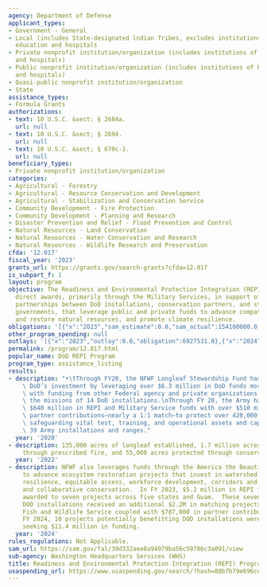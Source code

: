 ```yaml
---
agency: Department of Defense
applicant_types:
- Government - General
- Local (includes State-designated lndian Tribes, excludes institutions of higher
  education and hospitals
- Private nonprofit institution/organization (includes institutions of higher education
  and hospitals)
- Public nonprofit institution/organization (includes institutions of higher education
  and hospitals)
- Quasi-public nonprofit institution/organization
- State
assistance_types:
- Formula Grants
authorizations:
- text: 10 U.S.C. &sect; § 2684a.
  url: null
- text: 10 U.S.C. &sect; § 2694.
  url: null
- text: 10 U.S.C. &sect; § 670c-1.
  url: null
beneficiary_types:
- Private nonprofit institution/organization
categories:
- Agricultural - Forestry
- Agricultural - Resource Conservation and Development
- Agricultural - Stabilization and Conservation Service
- Community Development - Fire Protection
- Community Development - Planning and Research
- Disaster Prevention and Relief - Flood Prevention and Control
- Natural Resources - Land Conservation
- Natural Resources - Water Conservation and Research
- Natural Resources - Wildlife Research and Preservation
cfda: '12.017'
fiscal_year: '2023'
grants_url: https://grants.gov/search-grants?cfda=12.017
is_subpart_f: 1
layout: program
objective: The Readiness and Environmental Protection Integration (REPI) Program funds
  direct awards, primarily through the Military Services, in support of innovative
  partnerships between DoD installations, conservation partners, and state and local
  governments, that leverage public and private funds to advance compatible land uses,  manage
  and restore natural resources, and promote climate resilience.
obligations: '[{"x":"2023","sam_estimate":0.0,"sam_actual":154100000.0,"usa_spending_actual":43459067.48},{"x":"2024","sam_estimate":0.0,"sam_actual":172200000.0,"usa_spending_actual":37931586.38},{"x":"2025","sam_estimate":0.0,"sam_actual":148000000.0,"usa_spending_actual":0.0}]'
other_program_spending: null
outlays: '[{"x":"2023","outlay":0.0,"obligation":6927531.0},{"x":"2024","outlay":0.0,"obligation":11130186.38},{"x":"2025","outlay":0.0,"obligation":0.0}]'
permalink: /program/12.017.html
popular_name: DoD REPI Program
program_type: assistance_listing
results:
- description: "•\tThrough FY20, the NFWF Longleaf Stewardship Fund has maximized\
    \ DoD’s investment by leveraging over $6.3 million in DoD funds more than 9-to-1\
    \ with funding from other Federal agency and private organizations to protect\
    \ the missions of 14 DoD installations.\nThrough FY 20, the Army has leveraged\
    \ $640 million in REPI and Military Service funds with over $510 million in non-DoD\
    \ partner contributions—nearly a 1:1 match—to protect over 420,000 acres of land,\
    \ safeguarding vital test, training, and operational assets and capabilities at\
    \ 39 Army installations and ranges."
  year: '2020'
- description: 135,000 acres of longleaf established, 1.7 million acres maintained
    through prescribed fire, and 55,000 acres protected through conservation easements
  year: '2022'
- description: NFWF also leverages funds through the America the Beautiful (AtB) Challenge
    to advance ecosystem restoration projects that invest in watershed restoration,
    resilience, equitable access, workforce development, corridors and connectivity,
    and collaborative conservation.  In FY 2023, $5.2 million in REPI funding was
    awarded to seven projects across five states and Guam.  These seven projects neighboring
    DOD installations received an additional $2.2M in matching projects from the U.S.
    Fish and Wildlife Service coupled with $787,000 in partner contributions.   In
    FY 2024, 10 projects potentially benefitting DOD installations were submitted,
    seeking $11.4 million in funding.
  year: '2024'
rules_regulations: Not Applicable.
sam_url: https://sam.gov/fal/39d332aee8a94979ba56c59786c3a091/view
sub-agency: Washington Headquarters Services (WHS)
title: Readiness and Environmental Protection Integration (REPI) Program
usaspending_url: https://www.usaspending.gov/search/?hash=80bfb79e696cdbf749fa2b2b7c050747
---
```

